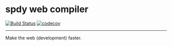 # spdy web compiler

[![Build Status](https://travis-ci.org/kdy1/swc.svg?branch=master)](https://travis-ci.org/kdy1/swc)
[![codecov](https://codecov.io/gh/kdy1/swc/branch/master/graph/badge.svg)](https://codecov.io/gh/kdy1/swc)

-----

Make the web (development) faster.
